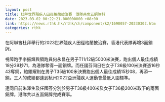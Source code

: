 ```yaml
---
layout: post
title: 杜拜世界殘疾人田徑格蘭披治賽　港隊共奪五銅煞科
date: 2023-03-02 00:22:21.000000000 +08:00
link: https://news.rthk.hk/rthk/ch/component/k2/1690057-20230302.htm
categories: rthk
---
```


在阿聯酋杜拜舉行的2023世界殘疾人田徑格蘭披治賽，香港代表隊再增3面銅牌。

視障跑手李振輝與領跑員何永昌在男子T11/12級5000米決賽，跑出個人最佳成績18分39秒71，為港隊奪得一面銅牌。而任國芬同日在女子T36級100米決賽憑16秒43奪銅，鮑錐耀則在男子T35級100米決賽跑出個人最佳成績15秒08，再添一銅。三人的成績都達到杭州2022亞洲殘疾人運動會最低入圍標準。

連同日前朱澤生及任國芬分別於男子T36級400米及女子T36級200米取下的兩面銅牌，港隊共以五面銅牌完成賽事。
